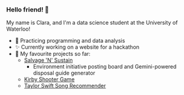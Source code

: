### Hello friend! 👋
My name is Clara, and I'm a data science student at the University of Waterloo!
- 🌱 Practicing programming and data analysis 
- ✨ Currently working on a website for a hackathon 
- 🌙 My favourite projects so far:
  - [Salvage 'N' Sustain](https://github.com/clarashong/salvage-n-sustain)
    - Environment initiative posting board and Gemini-powered disposal guide generator
  - [Kirby Shooter Game](https://github.com/clarashong/Kirby-Star-Defense)
  - [Taylor Swift Song Recommender](https://github.com/clarashong/Taylor-Swift-Song-Rec)
